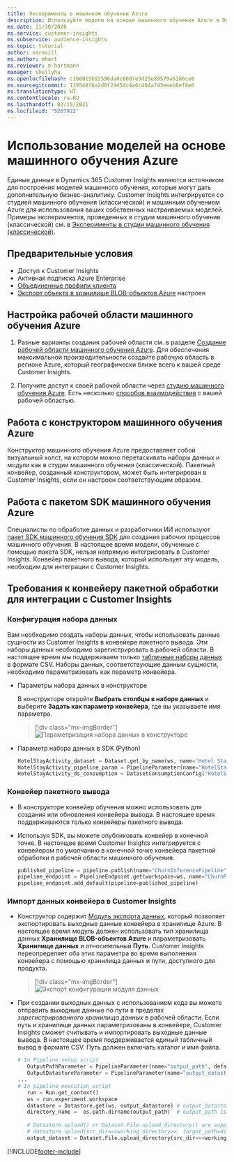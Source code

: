 ```yaml
---
title: Эксперименты в машинном обучении Azure
description: Используйте модели на основе машинного обучения Azure в Dynamics 365 Customer Insights.
ms.date: 11/30/2020
ms.service: customer-insights
ms.subservice: audience-insights
ms.topic: tutorial
author: naravill
ms.author: mhart
ms.reviewer: m-hartmann
manager: shellyha
ms.openlocfilehash: c166015b92596da0c6097e3d25e89579a5186ce0
ms.sourcegitcommit: 139548f8a2d0f24d54c4a6c404a743eeeb8ef8e0
ms.translationtype: HT
ms.contentlocale: ru-RU
ms.lasthandoff: 02/15/2021
ms.locfileid: "5267922"
---
```

# <a name="use-azure-machine-learning-based-models"></a>Использование моделей на основе машинного обучения Azure

Единые данные в Dynamics 365 Customer Insights являются источником для построения моделей машинного обучения, которые могут дать дополнительную бизнес-аналитику. Customer Insights интегрируется со студией машинного обучения (классической) и машинным обучением Azure для использования ваших собственных настраиваемых моделей. Примеры экспериментов, проведенных в студии машинного обучения (классической) см. в [Эксперименты в студии машинного обучения (классической)](machine-learning-studio-experiments.md). 

## <a name="prerequisites"></a>Предварительные условия

- Доступ к Customer Insights
- Активная подписка Azure Enterprise
- [Объединенные профили клиента](data-unification.md)
- [Экспорт объекта в хранилище BLOB-объектов Azure](export-azure-blob-storage.md) настроен

## <a name="set-up-azure-machine-learning-workspace"></a>Настройка рабочей области машинного обучения Azure

1. Разные варианты создания рабочей области см. в разделе [Создание рабочей области машинного обучения Azure](https://docs.microsoft.com/azure/machine-learning/concept-workspace#-create-a-workspace). Для обеспечения максимальной производительности создайте рабочую область в регионе Azure, который географически ближе всего к вашей среде Customer Insights.

1. Получите доступ к своей рабочей области через [студию машинного обучения Azure](https://ml.azure.com/). Есть несколько [способов взаимодействия](https://docs.microsoft.com/azure/machine-learning/concept-workspace#tools-for-workspace-interaction) с вашей рабочей областью.

## <a name="work-with-azure-machine-learning-designer"></a>Работа с конструктором машинного обучения Azure

Конструктор машинного обучения Azure предоставляет собой визуальный холст, на котором можно перетаскивать наборы данных и модули как в студии машинного обучения (классической). Пакетный конвейер, созданный конструктором, может быть интегрирован в Customer Insights, если он настроен соответствующим образом. 
   
## <a name="working-with-azure-machine-learning-sdk"></a>Работа с пакетом SDK машинного обучения Azure

Специалисты по обработке данных и разработчики ИИ используют [пакет SDK машинного обучения SDK](https://docs.microsoft.com/python/api/overview/azure/ml/?view=azure-ml-py&preserve-view=true) для создания рабочих процессов машинного обучения. В настоящее время модели, обученные с помощью пакета SDK, нельзя напрямую интегрировать в Customer Insights. Конвейер пакетного вывода, который использует эту модель, необходим для интеграции с Customer Insights.

## <a name="batch-pipeline-requirements-to-integrate-with-customer-insights"></a>Требования к конвейеру пакетной обработки для интеграции с Customer Insights

### <a name="dataset-configuration"></a>Конфигурация набора данных

Вам необходимо создать наборы данных, чтобы использовать данные сущности из Customer Insights в конвейере пакетного вывода. Эти наборы данных необходимо зарегистрировать в рабочей области. В настоящее время мы поддерживаем только [табличные наборы данных](https://docs.microsoft.com/azure/machine-learning/how-to-create-register-datasets#tabulardataset) в формате CSV. Наборы данных, соответствующие данным сущности, необходимо параметризовать как параметр конвейера.
   
* Параметры набора данных в конструкторе
   
     В конструкторе откройте **Выбрать столбцы в наборе данных** и выберите **Задать как параметр конвейера**, где вы указываете имя параметра.

     > [!div class="mx-imgBorder"]
     > ![Параметризация набора данных в конструкторе](media/intelligence-designer-dataset-parameters.png "Параметризация набора данных в конструкторе")
   
* Параметр набора данных в SDK (Python)
   
   ```python
   HotelStayActivity_dataset = Dataset.get_by_name(ws, name='Hotel Stay Activity Data')
   HotelStayActivity_pipeline_param = PipelineParameter(name="HotelStayActivity_pipeline_param", default_value=HotelStayActivity_dataset)
   HotelStayActivity_ds_consumption = DatasetConsumptionConfig("HotelStayActivity_dataset", HotelStayActivity_pipeline_param)
   ```

### <a name="batch-inference-pipeline"></a>Конвейер пакетного вывода
  
* В конструкторе конвейер обучения можно использовать для создания или обновления конвейера вывода. В настоящее время поддерживаются только конвейеры пакетного вывода.

* Используя SDK, вы можете опубликовать конвейер в конечной точке. В настоящее время Customer Insights интегрируется с конвейером по умолчанию в конечной точке конвейера пакетной обработки в рабочей области машинного обучения.
   
   ```python
   published_pipeline = pipeline.publish(name="ChurnInferencePipeline", description="Published Churn Inference pipeline")
   pipeline_endpoint = PipelineEndpoint.get(workspace=ws, name="ChurnPipelineEndpoint") 
   pipeline_endpoint.add_default(pipeline=published_pipeline)
   ```

### <a name="import-pipeline-data-into-customer-insights"></a>Импорт данных конвейера в Customer Insights

* Конструктор содержит [Модуль экспорта данных](https://docs.microsoft.com/azure/machine-learning/algorithm-module-reference/export-data), который позволяет экспортировать выходные данные конвейера в хранилище Azure. В настоящее время модуль должен использовать тип хранилища данных **Хранилище BLOB-объектов Azure** и параметризовать **Хранилище данных** и относительный **Путь**. Customer Insights переопределяет оба этих параметра во время выполнения конвейера с помощью хранилища данных и пути, доступного для продукта.
   > [!div class="mx-imgBorder"]
   > ![Экспорт конфигурации модуля данных](media/intelligence-designer-importdata.png "Экспорт конфигурации модуля данных")
   
* При создании выходных данных с использованием кода вы можете отправить выходные данные по пути в пределах *зарегистрированного хранилища данных* в рабочей области. Если путь и хранилище данных параметризованы в конвейере, Customer Insights сможет считывать и импортировать выходные данные вывода. В настоящее время поддерживается единый табличный вывод в формате CSV. Путь должен включать каталог и имя файла.

   ```python
   # In Pipeline setup script
      OutputPathParameter = PipelineParameter(name="output_path", default_value="HotelChurnOutput/HotelChurnOutput.csv")
      OutputDatastoreParameter = PipelineParameter(name="output_datastore", default_value="workspaceblobstore")
   ...
   # In pipeline execution script
      run = Run.get_context()
      ws = run.experiment.workspace
      datastore = Datastore.get(ws, output_datastore) # output_datastore is parameterized
      directory_name =  os.path.dirname(output_path)  # output_path is parameterized.
      
      # Datastore.upload() or Dataset.File.upload_directory() are supported methods to uplaod the data
      # datastore.upload(src_dir=<<working directory>>, target_path=directory_name, overwrite=False, show_progress=True)
      output_dataset = Dataset.File.upload_directory(src_dir=<<working directory>>, target = (datastore, directory_name)) # Remove trailing "/" from directory_name
   ```


[!INCLUDE[footer-include](../includes/footer-banner.md)]